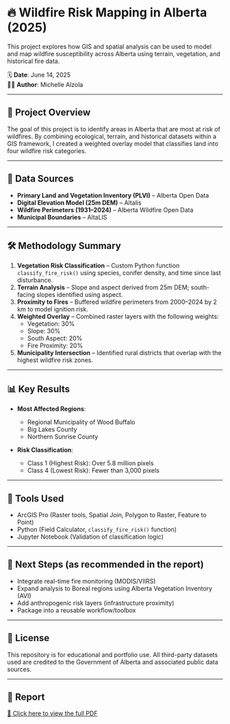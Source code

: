# 🔥 Wildfire Risk Mapping in Alberta (2025)

This project explores how GIS and spatial analysis can be used to model and map wildfire susceptibility across Alberta using terrain, vegetation, and historical fire data.

🗓️ **Date**: June 14, 2025  
👩‍💻 **Author**: Michelle Alzola  


---

## 📌 Project Overview

The goal of this project is to identify areas in Alberta that are most at risk of wildfires. By combining ecological, terrain, and historical datasets within a GIS framework, I created a weighted overlay model that classifies land into four wildfire risk categories.

---

## 🧭 Data Sources

- **Primary Land and Vegetation Inventory (PLVI)** – Alberta Open Data
- **Digital Elevation Model (25m DEM)** – Altalis
- **Wildfire Perimeters (1931–2024)** – Alberta Wildfire Open Data
- **Municipal Boundaries** – AltaLIS

---

## 🛠️ Methodology Summary

1. **Vegetation Risk Classification** – Custom Python function `classify_fire_risk()` using species, conifer density, and time since last disturbance.
2. **Terrain Analysis** – Slope and aspect derived from 25m DEM; south-facing slopes identified using aspect.
3. **Proximity to Fires** – Buffered wildfire perimeters from 2000–2024 by 2 km to model ignition risk.
4. **Weighted Overlay** – Combined raster layers with the following weights:
   - Vegetation: 30%
   - Slope: 30%
   - South Aspect: 20%
   - Fire Proximity: 20%
5. **Municipality Intersection** – Identified rural districts that overlap with the highest wildfire risk zones.

---

## 📊 Key Results

- **Most Affected Regions**:
  - Regional Municipality of Wood Buffalo
  - Big Lakes County
  - Northern Sunrise County

- **Risk Classification**:
  - Class 1 (Highest Risk): Over 5.8 million pixels
  - Class 4 (Lowest Risk): Fewer than 3,000 pixels

---

## 🧪 Tools Used

- ArcGIS Pro (Raster tools, Spatial Join, Polygon to Raster, Feature to Point)
- Python (Field Calculator, `classify_fire_risk()` function)
- Jupyter Notebook (Validation of classification logic)

---

## 🧭 Next Steps (as recommended in the report)

- Integrate real-time fire monitoring (MODIS/VIIRS)
- Expand analysis to Boreal regions using Alberta Vegetation Inventory (AVI)
- Add anthropogenic risk layers (infrastructure proximity)
- Package into a reusable workflow/toolbox

---

## 📎 License

This repository is for educational and portfolio use. All third-party datasets used are credited to the Government of Alberta and associated public data sources.

---

## 🔗 Report

[📄 Click here to view the full PDF](Wildfire_Risk_Mapping_Report.pdf)
